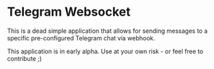 # Telegram Websocket

This is a dead simple application that allows for sending messages to a specific pre-configured Telegram chat via webhook.

This application is in early alpha.
Use at your own risk - or feel free to contribute ;)
